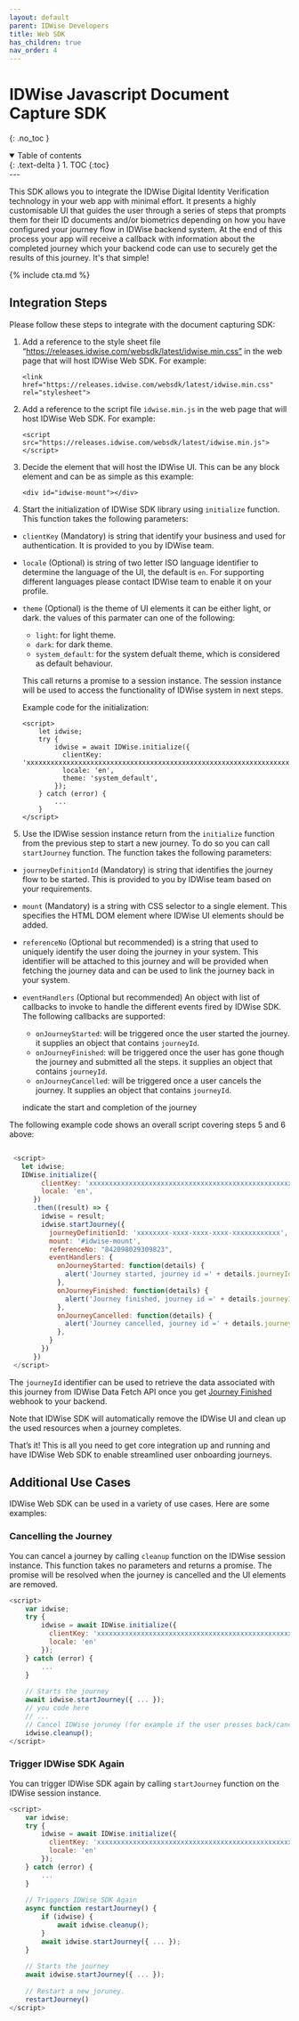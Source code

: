 ```yaml
---
layout: default
parent: IDWise Developers
title: Web SDK
has_children: true
nav_order: 4
---
```


# IDWise Javascript Document Capture SDK
{: .no_toc }

<details open markdown="block">
  <summary>
    Table of contents
  </summary>
  {: .text-delta }
1. TOC
{:toc}
</details>
---

This SDK allows you to integrate the IDWise Digital Identity Verification technology in your web app with minimal
effort.
It presents a highly customisable UI that guides the user through a series of steps that prompts them for their ID
documents and/or biometrics depending on how you have configured your journey flow in IDWise backend system. At the end
of this process your app will receive a callback with information about the completed journey which your backend code
can use to securely get the results of this journey. It's that simple!

{% include cta.md %}

## Integration Steps

Please follow these steps to integrate with the document capturing SDK:

1. Add a reference to the style sheet file “https://releases.idwise.com/websdk/latest/idwise.min.css” in the web page
   that will host IDWise Web SDK. For example:

    ```
    <link href="https://releases.idwise.com/websdk/latest/idwise.min.css" rel="stylesheet">
    ```

2. Add a reference to the script file `idwise.min.js` in the web page that will host IDWise Web SDK. For example:

    ```
    <script src="https://releases.idwise.com/websdk/latest/idwise.min.js"></script>
    ```

3. Decide the element that will host the IDWise UI. This can be any block element and can be as simple as this
   example:

    ```
    <div id="idwise-mount"></div>
    ```

4. Start the initialization of IDWise SDK library using `initialize` function. This function takes the following parameters:

* `clientKey` (Mandatory) is string that identify your business and used for authentication. It is provided to you by IDWise team.
* `locale` (Optional) is string of two letter ISO language identifier to determine the language of the UI, the default is `en`. For supporting different languages please contact IDWise team to enable it on your profile. 
* `theme` (Optional) is the theme of UI elements it can be either light, or dark. the values of this parmater can one of the following: 
  * `light`: for light theme.
  * `dark`: for dark theme.
  * `system_default`: for the system defualt theme, which is considered as default behaviour. 

  This call returns a promise to a session instance. The session instance will be used to access the functionality of IDWise system in next steps.

   Example code for the initialization:

    ```
    <script>
        let idwise;
        try {
            idwise = await IDWise.initialize({
              clientKey: 'xxxxxxxxxxxxxxxxxxxxxxxxxxxxxxxxxxxxxxxxxxxxxxxxxxxxxxxxxxxxxxxxxxxxxxxxxxxxx=',
              locale: 'en',
              theme: 'system_default',
            });
        } catch (error) {
            ...
        }
    </script>
    ```

  

5. Use the IDWise session instance return from the `initialize` function from the previous step to start a new journey. To do so you can call `startJourney` function. The function takes the following parameters:

* `journeyDefinitionId` (Mandatory) is string that identifies the journey flow to be started. This is provided to you by
  IDWise team based on your requirements.
* `mount` (Mandatory) is a string with CSS selector to a single element. This specifies the HTML DOM element where IDWise UI elements should be added. 
* `referenceNo` (Optional but recommended) is a string that used to uniquely identify the user doing the journey in
  your system. This identifier will be attached to this journey and will be provided when fetching the journey data
  and can be used to link the journey back in your system.
* `eventHandlers` (Optional but recommended) An object with list of callbacks to invoke to handle the
  different events fired by IDWise SDK. The following callbacks are supported:
    * `onJourneyStarted`: will be triggered once the user started the journey. it supplies an object that contains `journeyId`.
    * `onJourneyFinished`: will be triggered once the user has gone though the journey and submitted all the steps. it supplies an object that contains `journeyId`. 
    * `onJourneyCancelled`: will be triggered once a user cancels the journey. It supplies an object that contains `journeyId`.
    
  indicate the start and completion of the journey

The following example code shows an overall script covering steps 5 and 6 above:
```javascript

 <script>
   let idwise;   
   IDWise.initialize({
        clientKey: 'xxxxxxxxxxxxxxxxxxxxxxxxxxxxxxxxxxxxxxxxxxxxxxxxxxxxxxxxxxxxxxxxxxxxxxxxxxxxx=',
        locale: 'en',
      })
      .then((result) => {
        idwise = result;
        idwise.startJourney({
          journeyDefinitionId: 'xxxxxxxx-xxxx-xxxx-xxxx-xxxxxxxxxxxx', 
          mount: '#idwise-mount',
          referenceNo: "842098029309823", 
          eventHandlers: {
            onJourneyStarted: function(details) {
              alert('Journey started, journey id =' + details.journeyId)
            },
            onJourneyFinished: function(details) {
              alert('Journey finished, journey id =' + details.journeyId)
            },
            onJourneyCancelled: function(details) {
              alert('Journey cancelled, journey id =' + details.journeyId)
            },
          }
        })
      })
 </script>
```

The `journeyId` identifier can be used to retrieve the data associated with this journey from IDWise Data Fetch API
once you get [Journey Finished](https://developers.idwise.com/webhooks.html#journey-completed-webhook) webhook to your backend.

Note that IDWise SDK will automatically remove the IDWise UI and clean up the used resources when a journey
completes.

That’s it! This is all you need to get core integration up and running and have IDWise Web SDK to enable streamlined
user onboarding journeys.

## Additional Use Cases

IDWise Web SDK can be used in a variety of use cases. Here are some examples:

### Cancelling the Journey

You can cancel a journey by calling `cleanup` function on the IDWise session instance. This function takes no
parameters and returns a promise. The promise will be resolved when the journey is cancelled and the UI elements are
removed.

```javascript
<script>
    var idwise;
    try {
        idwise = await IDWise.initialize({
          clientKey: 'xxxxxxxxxxxxxxxxxxxxxxxxxxxxxxxxxxxxxxxxxxxxxxxxxxxxxxxxxxxxxxxxxxxxxxxxxxxxx=',
          locale: 'en'
        });
    } catch (error) {
        ...
    }
    
    // Starts the journey
    await idwise.startJourney({ ... });
    // you code here
    // ...
    // Cancel IDWise joruney (for example if the user presses back/cancel button on your UI)' 
    idwise.cleanup();
</script>
```

### Trigger IDWise SDK Again

You can trigger IDWise SDK again by calling `startJourney` function on the IDWise session instance.

```javascript
<script>
    var idwise;
    try {
        idwise = await IDWise.initialize({
          clientKey: 'xxxxxxxxxxxxxxxxxxxxxxxxxxxxxxxxxxxxxxxxxxxxxxxxxxxxxxxxxxxxxxxxxxxxxxxxxxxxx=',
          locale: 'en'
        });
    } catch (error) {
        ...
    }
    
    // Triggers IDWise SDK Again
    async function restartJourney() {
        if (idwise) {
            await idwise.cleanup();
        }
        await idwise.startJourney({ ... });
    }
    
    // Starts the journey
    await idwise.startJourney({ ... });
    
    // Restart a new joruney.
    restartJourney()
</script>
```

[//]: # (### Resuming an incompleted journey)

[//]: # ()
[//]: # (You can resume an incompleted journey by calling `resumeJourney` function on the IDWise session instance.)

[//]: # ()
[//]: # (```javascript)

[//]: # (coming soon)

[//]: # (```)

